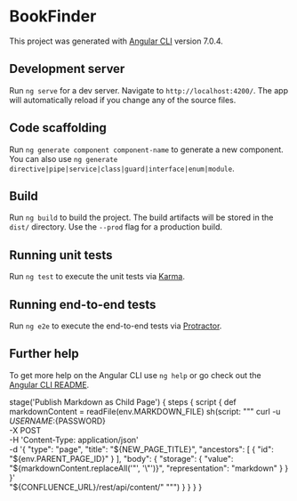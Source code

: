 # BookFinder

This project was generated with [Angular CLI](https://github.com/angular/angular-cli) version 7.0.4.

## Development server

Run `ng serve` for a dev server. Navigate to `http://localhost:4200/`. The app will automatically reload if you change any of the source files.

## Code scaffolding

Run `ng generate component component-name` to generate a new component. You can also use `ng generate directive|pipe|service|class|guard|interface|enum|module`.

## Build

Run `ng build` to build the project. The build artifacts will be stored in the `dist/` directory. Use the `--prod` flag for a production build.

## Running unit tests

Run `ng test` to execute the unit tests via [Karma](https://karma-runner.github.io).

## Running end-to-end tests

Run `ng e2e` to execute the end-to-end tests via [Protractor](http://www.protractortest.org/).

## Further help

To get more help on the Angular CLI use `ng help` or go check out the [Angular CLI README](https://github.com/angular/angular-cli/blob/master/README.md).



stage('Publish Markdown as Child Page') {
            steps {
                script {
                    def markdownContent = readFile(env.MARKDOWN_FILE)
                    sh(script: """
                        curl -u ${USERNAME}:${PASSWORD} \
                             -X POST \
                             -H 'Content-Type: application/json' \
                             -d '{
                                 "type": "page",
                                 "title": "${NEW_PAGE_TITLE}",
                                 "ancestors": [
                                     {
                                         "id": "${env.PARENT_PAGE_ID}"
                                     }
                                 ],
                                 "body": {
                                     "storage": {
                                         "value": "${markdownContent.replaceAll('"', '\\"')}",
                                         "representation": "markdown"
                                     }
                                 }
                             }' \
                             "${CONFLUENCE_URL}/rest/api/content/"
                    """)
                }
            }
        }
    }


